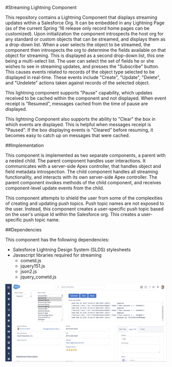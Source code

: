 #Streaming Lightning Component

This repository contains a Lightning Component that displays streaming updates within a Salesforce Org.  It can be embedded in any Lightning Page (as of the current Spring '16 release only record home pages can be customized).  Upon initialization the component introspects the host org for any standard or custom objects that can be streamed, and displays them as a drop-down list.  When a user selects the object to be streamed, the component then introspects the org to determine the fields available on that object for streaming.  This is displayed as a second drop-down list, this one being a multi-select list.  The user can select the set of fields he or she wishes to see in streaming updates, and presses the "Subscribe" button.  This causes events related to records of the object type selected to be displayed in real-time.  These events include "Create", "Update", "Delete", and "Undelete" actions taken against records of the selected object.

This lightning component supports "Pause" capability, which updates received to be cached within the component and not displayed.  When event receipt is "Resumed", messages cached from the time of pause are displayed.

This lightning Component also supports the ability to "Clear" the box in which events are displayed.  This is helpful when messages receipt is "Paused".  If the box displaying events is "Cleared" before resuming, it becomes easy to catch up on messages that were cached.

##Implementation

This component is implemented as two separate components, a parent with a nested child.  The parent component handles user interactions.  It communicates with a server-side Apex controller, that handles object and field metadata introspection.  The child component handles all streaming functionality, and interacts with its own server-side Apex controller.  The parent component invokes methods of the child component, and receives component-level update events from the child.

This component attempts to shield the user from some of the complexities of creating and updating push topics.  Push topic names are not exposed to the user.  Instead, this component creates a user-specific push topic based on the user's unique Id within the Salesforce org.  This creates a user-specific push topic name.

##Dependencies

This component has the following dependencies:
* Salesforce Lightning Design System (SLDS) stylesheets
* Javascript libraries required for streaming
  * cometd.js
  * jquery151.js
  * json2.js
  * jquery_cometd.js
  
![View of Component](img/component-view.jpg)